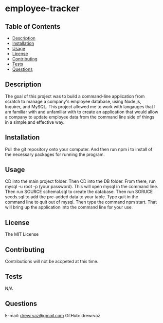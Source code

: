 # employee-tracker

## Table of Contents
* [Description](#description)
* [Installation](#installation)
* [Usage](#usage)
* [License](#license)
* [Contributing](#contributing)
* [Tests](#tests)
* [Questions](#questions)
## Description
The goal of this project was to build a command-line application from scratch to manage a company's employee database, using Node.js, Inquirer, and MySQL. This project allowed me to work with langauges that I am familiar with and unfamiliar with to create an application that would allow a company to update employee data from the command line side of things in a simple and effective way.
## Installation
Pull the git repository onto your computer. And then run npm i to install of the necessary packages for running the program.
## Usage
CD into the main project folder. Then CD into the DB folder. From there, run mysql -u root -p (your password). This will open mysql in the command line. Then run SOURCE schemal.sql to create the database. Then run SORUCE seeds.sql to add the pre-added data to your table. Type quit in the command line to quit out of mysql. Then type the command npm start. That will bring up the application into the command line for your use.
## License
The MIT License
## Contributing
Contributions will not be accpeted at this time.
## Tests
N/A
## Questions
E-mail: drewrvaz@gmail.com
GitHub: drewrvaz